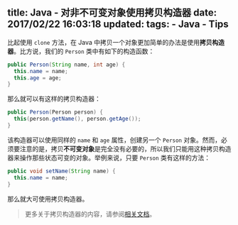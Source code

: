 title: Java -  对非不可变对象使用拷贝构造器
date: 2017/02/22 16:03:18
updated: 
tags:
    - Java
    - Tips
---

比起使用 `clone` 方法，在 Java 中拷贝一个对象更加简单的办法是使用**拷贝构造器**。比方说，我们的 `Person` 类中有如下的构造函数：

```java
public Person(String name, int age) {
  this.name = name;
  this.age = age;
}
```

那么就可以有这样的拷贝构造器：

```java
public Person(Person person) {
  this(person.getName(), person.getAge());
}
```

该构造器可以使用同样的 `name` 和 `age` 属性，创建另一个 `Person` 对象。然而，必须要注意的是，拷贝**不可变对象**是完全没有必要的，所以我们只能用这种拷贝构造器来操作那些状态可变的对象。举例来说，只要 `Person` 类有这样的方法：

```java
public void setName(String name) {
  this.name = name;
}
```

那么就大可使用拷贝构造器。

> 更多关于拷贝构造器的内容，请参阅[相关文档](http://www.javapractices.com/topic/TopicAction.do?Id=71)。